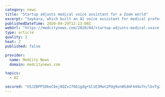 ```yaml
---
category: news
title: "Startup adjusts medical voice assistant for a Zoom world"
excerpt: "Saykara, which built an AI voice assistant for medical professionals, had to quickly adjust when most healthcare appointments shifted to online. The company integrated its services with Zoom and began helping health systems with scheduling tasks."
publishedDateTime: 2020-04-29T12:13:00Z
webUrl: "https://medcitynews.com/2020/04/startup-adjusts-medical-voice-assistant-for-a-zoom-world/"
type: article
quality: 2
heat: 2
published: false

provider:
  name: MedCity News
  domain: medcitynews.com

topics:
  - AI

secured: "hSJZBPPSOkeC6ej8QZx27661gdg+SCsE3Mwn2PUg9onWSdmF444o7n/lbvTg20au2hVbJg8vpKScWU6n6zRYk9WiQImBTkWK9wTHf2gkJ5NLvmzixja7saYe7SIXjwgLmqfIzGc2FcZlOfM06XgMt5kTZn/W7NfJ4KhNawVZIM5PtQLoEI4RlG+5AUQpaDxXbKt+Pe4pXbpoAVt4DrCxOJ0IYpvVTMyeSqONQFZ0CVd9wqV9Es4j6qZjigCEAgUdJQDarUxZ1llfOvg+tQfcUTOOENwKE8yV0gZc0kXm36x15LcxvJUUPuk2H5FWZOQUXRS0TsMC0GJAV//xnkeYoKkrdfE9caIqxg9L3zDosJwHZCe0m2/DiC7BtgIB8s5/+XNbDm74djr/ccW70PdoSQFVUgQMTI3R9vFiKvUkBrMftCgjWbueplD/DZnRfyQcpjVqrxEg5GqzluQ2tSzuqm9Zl7EEzFmN9S3ZS2Us1WU=;H42l4K1evEU8xFtpoc5AZw=="
---
```


